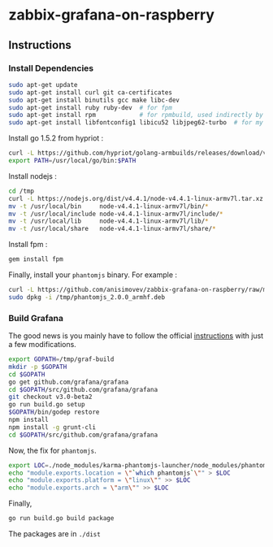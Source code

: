 # zabbix-grafana-on-raspberry

## Instructions
### Install Dependencies
```bash
sudo apt-get update
sudo apt-get install curl git ca-certificates
sudo apt-get install binutils gcc make libc-dev
sudo apt-get install ruby ruby-dev  # for fpm
sudo apt-get install rpm            # for rpmbuild, used indirectly by grafana (call to fpm)
sudo apt-get install libfontconfig1 libicu52 libjpeg62-turbo  # for my phantomjs binary !
```
Install go 1.5.2 from hypriot :
```bash
curl -L https://github.com/hypriot/golang-armbuilds/releases/download/v1.5.2/go1.5.2.linux-armv7.tar.gz | tar -xz -C /usr/local
export PATH=/usr/local/go/bin:$PATH
```
Install nodejs :
```bash
cd /tmp
curl -L https://nodejs.org/dist/v4.4.1/node-v4.4.1-linux-armv7l.tar.xz | tar xfJ  -                                                       && \
mv -t /usr/local/bin     node-v4.4.1-linux-armv7l/bin/*
mv -t /usr/local/include node-v4.4.1-linux-armv7l/include/*
mv -t /usr/local/lib     node-v4.4.1-linux-armv7l/lib/*
mv -t /usr/local/share   node-v4.4.1-linux-armv7l/share/*
```
Install fpm :
```bash
gem install fpm
```
Finally, install your `phantomjs` binary. For example :
```bash
curl -L https://github.com/anisimovev/zabbix-grafana-on-raspberry/raw/master/phantomjs_2.0.0_armhf.deb
sudo dpkg -i /tmp/phantomjs_2.0.0_armhf.deb
```

### Build Grafana
The good news is you mainly have to follow the official
[instructions](https://github.com/grafana/grafana/blob/v2.6.0/docs/sources/project/building_from_source.md)
with just a few modifications.
```bash
export GOPATH=/tmp/graf-build
mkdir -p $GOPATH
cd $GOPATH
go get github.com/grafana/grafana
cd $GOPATH/src/github.com/grafana/grafana
git checkout v3.0-beta2
go run build.go setup    
$GOPATH/bin/godep restore   
npm install
npm install -g grunt-cli
cd $GOPATH/src/github.com/grafana/grafana
```
Now, the fix for `phantomjs`.
```bash
export LOC=./node_modules/karma-phantomjs-launcher/node_modules/phantomjs/lib/location.js
echo "module.exports.location = \"`which phantomjs`\"" > $LOC
echo "module.exports.platform = \"linux\"" >> $LOC
echo "module.exports.arch = \"arm\"" >> $LOC
```
Finally,
```bash
go run build.go build package
```
The packages are in `./dist`
